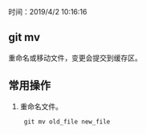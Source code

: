 时间：2019/4/2 10:16:16 

## git mv  

重命名或移动文件，变更会提交到缓存区。

## 常用操作  

1. 重命名文件。

		git mv old_file new_file
		

